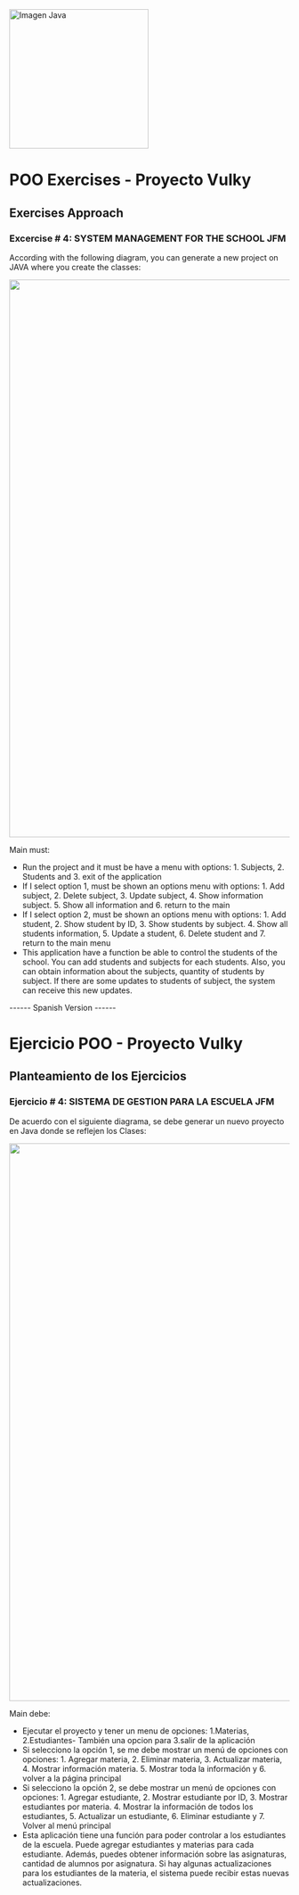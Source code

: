 <img src="https://compilandoconocimiento.files.wordpress.com/2017/01/miniatura-2.png" alt="Imagen Java" width="250"/>

<h1>POO Exercises - Proyecto Vulky</h1>

<h2> Exercises Approach </h2>

<h3>Excercise # 4: SYSTEM MANAGEMENT FOR THE SCHOOL JFM</h3>

<p>According with the following diagram, you can generate a new project on JAVA where you create the 
classes: </p>
<img src="https://res.cloudinary.com/dx3v0vmpb/image/upload/v1676750108/samples/ejercicio4_afmmk7.jpg" width="1000" >

<p>Main must: </p>
<ul>
  <li>Run the project and it must be have a menu with options: 1. Subjects, 2. Students and 3. exit of the application</li>
  <li>If I select option 1, must be shown an options menu with options: 1. Add subject, 2. Delete subject, 3. Update subject, 4. Show information subject. 5. Show all information and 6. return to the main</li>
  <li>If I select option 2, must be shown an options menu with options: 1. Add student, 2. Show student by ID, 3. Show students by subject. 4. Show all students information, 5. Update a student, 6. Delete student and 7. return to the main menu</li>
  <li>This application have a function be able to control the students of the school. You can add students and subjects for each students. Also, you can obtain information about the subjects, quantity of students by subject. If there are some updates to students of subject, the system can receive this new updates.</li>
</ul>


------ Spanish Version ------

<h1>Ejercicio POO - Proyecto Vulky</h1>

<h2> Planteamiento de los Ejercicios </h2>

<h3>Ejercicio # 4: SISTEMA DE GESTION PARA LA ESCUELA JFM</h3>

<p>De acuerdo con el siguiente diagrama, se debe generar un nuevo proyecto en Java donde se reflejen los Clases: </p>
<img src="https://res.cloudinary.com/dx3v0vmpb/image/upload/v1676750108/samples/ejercicio4_afmmk7.jpg" width="1000" >

<p>Main debe: </p>
<ul>
  <li>Ejecutar el proyecto y tener un menu de opciones: 1.Materias, 2.Estudiantes- También una opcion para 3.salir de la aplicación</li>
  <li>Si selecciono la opción 1, se me debe mostrar un menú de opciones con opciones: 1. Agregar materia, 2. Eliminar materia, 3. Actualizar materia, 4. Mostrar información materia. 5. Mostrar toda la información y 6. volver a la página principal</li>
  <li>Si selecciono la opción 2, se debe mostrar un menú de opciones con opciones: 1. Agregar estudiante, 2. Mostrar estudiante por ID, 3. Mostrar estudiantes por materia. 4. Mostrar la información de todos los estudiantes, 5. Actualizar un estudiante, 6. Eliminar estudiante y 7. Volver al menú principal</li>
  <li>Esta aplicación tiene una función para poder controlar a los estudiantes de la escuela. Puede agregar estudiantes y materias para cada estudiante. Además, puedes obtener información sobre las asignaturas, cantidad de alumnos por asignatura. Si hay algunas actualizaciones para los estudiantes de la materia, el sistema puede recibir estas nuevas actualizaciones.</li>
</ul>
